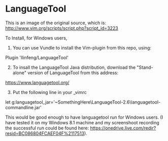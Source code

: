 LanguageTool
============

This is an image of the original source, which is: http://www.vim.org/scripts/script.php?script_id=3223

To Install, for Windows users, 

1. You can use Vundle to install the Vim-plugin from this repo, using: 

 Plugin 'llinfeng/LanguageTool'

  
2. To insall the LanguageTool Java distribution, download the "Stand-alone" version of LanguageTool from this address: 
  
  https://www.languagetool.org/


3. Put the following line in your _vimrc

  let g:languagetool_jar='~SomethingHere\LanguageTool-2.6\languagetool-commandline.jar'

This would be good enough to have languagetool run for Windows users. (I have tested it on my Windows 8.1 machine and my screenshoot recording the successful run could be found here: https://onedrive.live.com/redir?resid=BC086804FCAEF04F%2117513).
